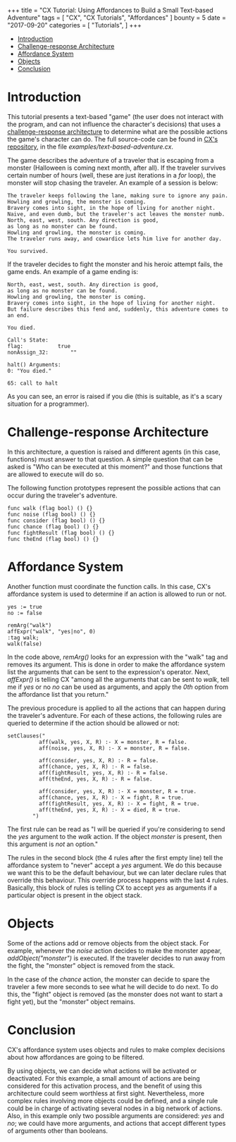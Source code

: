 +++
title = "CX Tutorial: Using Affordances to Build a Small Text-based Adventure"
tags = [
    "CX",
    "CX Tutorials",
    "Affordances"
]
bounty = 5
date = "2017-09-20"
categories = [
    "Tutorials",
]
+++

<!-- MarkdownTOC autolink="true" bracket="round" depth="2" -->

- [Introduction](#introduction)
- [Challenge-response Architecture](#challenge-response-architecture)
- [Affordance System](#affordance-system)
- [Objects](#objects)
- [Conclusion](#conclusion)

<!-- /MarkdownTOC -->

# Introduction

This tutorial presents a text-based "game" (the user does not interact
with the program, and can not influence the character's decisions) that uses a
[challenge-response architecture](#challenge-response-architecture) to
determine what are the possible actions the game's character can
do. The full source-code can be found in
[CX's repository](https://github.com/skycoin/cx), in the file *examples/text-based-adventure.cx*.

The game describes the adventure of a traveler that is escaping from a
monster (Halloween is coming next month, after all). If the traveler
survives certain number of hours (well, these are just iterations in a
*for* loop), the monster will stop chasing the traveler. An example of
a session is below:


```
The traveler keeps following the lane, making sure to ignore any pain.
Howling and growling, the monster is coming.
Bravery comes into sight, in the hope of living for another night.
Naive, and even dumb, but the traveler's act leaves the monster numb.
North, east, west, south. Any direction is good,
as long as no monster can be found.
Howling and growling, the monster is coming.
The traveler runs away, and cowardice lets him live for another day.

You survived.
```

If the traveler decides to fight the monster and his heroic attempt
fails, the game ends. An example of a game ending is:

```
North, east, west, south. Any direction is good,
as long as no monster can be found.
Howling and growling, the monster is coming.
Bravery comes into sight, in the hope of living for another night.
But failure describes this fend and, suddenly, this adventure comes to an end.

You died.

Call's State:
flag:			true
nonAssign_32:		""

halt() Arguments:
0: "You died."

65: call to halt
```

As you can see, an error is raised if you die (this is suitable, as
it's a scary situation for a programmer).

# Challenge-response Architecture

In this architecture, a question is raised and different agents (in
this case, functions) must answer to that question. A simple question
that can be asked is "Who can be executed at this moment?" and those
functions that are allowed to execute will do so.

The following function prototypes represent the possible actions that
can occur during the traveler's adventure.

```
func walk (flag bool) () {}
func noise (flag bool) () {}
func consider (flag bool) () {}
func chance (flag bool) () {}
func fightResult (flag bool) () {}
func theEnd (flag bool) () {}
```

# Affordance System

Another function must coordinate the function calls. In this case,
CX's affordance system is used to determine if an action is allowed to
run or not.

```
yes := true
no := false

remArg("walk")
affExpr("walk", "yes|no", 0)
:tag walk;
walk(false)
```

In the code above, *remArg()* looks for an expression with the "walk"
tag and removes its argument. This is done in order to make the
affordance system list the arguments that can be sent to the
expression's operator. Next, *affExpr()* is telling CX "among all the
arguments that can be sent to *walk*, tell me if *yes* or no *no* can
be used as arguments, and apply the *0th* option from the affordance
list that you return."

The previous procedure is applied to all the actions that can happen
during the traveler's adventure. For each of these actions, the
following rules are queried to determine if the action should be
allowed or not:

```
setClauses("
          aff(walk, yes, X, R) :- X = monster, R = false.
          aff(noise, yes, X, R) :- X = monster, R = false.

          aff(consider, yes, X, R) :- R = false.
          aff(chance, yes, X, R) :- R = false.
          aff(fightResult, yes, X, R) :- R = false.
          aff(theEnd, yes, X, R) :- R = false.

          aff(consider, yes, X, R) :- X = monster, R = true.
          aff(chance, yes, X, R) :- X = fight, R = true.
          aff(fightResult, yes, X, R) :- X = fight, R = true.
          aff(theEnd, yes, X, R) :- X = died, R = true.
        ")
```

The first rule can be read as "I will be queried if you're considering
to send the *yes* argument to the *walk* action. If the object
*monster* is present, then this argument is *not* an option."

The rules in the second block (the 4 rules after the first empty line)
tell the affordance system to "never" accept a *yes* argument. We do
this because we want this to be the default behaviour, but we can
later declare rules that override this behaviour. This override
process happens with the last 4 rules. Basically, this block of rules
is telling CX to accept *yes* as arguments if a particular object is
present in the object stack.

# Objects

Some of the actions add or remove objects from the object stack. For
example, whenever the *noise* action decides to make the monster
appear, *addObject("monster")* is executed. If the traveler decides to
run away from the fight, the "monster" object is removed from the
stack.

In the case of the *chance* action, the monster can decide to spare
the traveler a few more seconds to see what he will decide to do
next. To do this, the "fight" object is removed (as the monster does
not want to start a fight yet), but the "monster" object remains.

# Conclusion

CX's affordance system uses objects and rules to make complex
decisions about how affordances are going to be filtered.

By using objects, we can decide what actions will be activated or
deactivated. For this example, a small amount of actions are being
considered for this activation process, and the benefit of using this
architecture could seem worthless at first sight. Nevertheless, more
complex rules involving more objects could be defined, and a single
rule could be in charge of activating several nodes in a big network
of actions. Also, in this example only two possible arguments are
considered: *yes* and *no*; we could have more arguments, and actions
that accept different types of arguments other than booleans.
